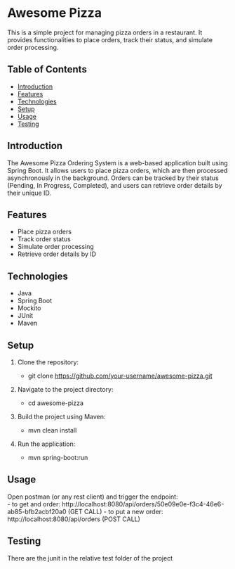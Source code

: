 # Awesome Pizza 

This is a simple project for managing pizza orders in a restaurant. It provides functionalities to place orders, track their status, and simulate order processing.

## Table of Contents

- [Introduction](#introduction)
- [Features](#features)
- [Technologies](#technologies)
- [Setup](#setup)
- [Usage](#usage)
- [Testing](#testing)


## Introduction

The Awesome Pizza Ordering System is a web-based application built using Spring Boot. It allows users to place pizza orders, which are then processed asynchronously in the background. Orders can be tracked by their status (Pending, In Progress, Completed), and users can retrieve order details by their unique ID.

## Features

- Place pizza orders
- Track order status
- Simulate order processing
- Retrieve order details by ID

## Technologies

- Java
- Spring Boot
- Mockito
- JUnit
- Maven

## Setup

1. Clone the repository:

   - git clone https://github.com/your-username/awesome-pizza.git

2. Navigate to the project directory:

   - cd awesome-pizza

3. Build the project using Maven:

   - mvn clean install

4. Run the application:

   - mvn spring-boot:run

## Usage
 Open postman (or any rest client) and trigger the endpoint:  
    - to get and order: http://localhost:8080/api/orders/50e09e0e-f3c4-46e6-ab85-bfb2acbf20a0 (GET CALL)
    - to put a new order: http://localhost:8080/api/orders (POST CALL)

## Testing
 There are the junit in the relative test folder of the project
